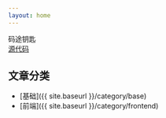 ```yaml
---
layout: home
---
```

码途钥匙  
[源代码](https://github.com/102300671/pydevbase/tree/main/_includes)

## 文章分类

- [基础]({{ site.baseurl }}/category/base)
- [前端]({{ site.baseurl }}/category/frontend)


